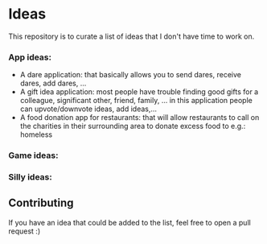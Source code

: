 # Ideas
This repository is to curate a list of ideas that I don't have time to work on.

### App ideas:
- A dare application: that basically allows you to send dares, receive dares, add dares, ...
- A gift idea application: most people have trouble finding good gifts for a colleague, significant other, friend, family, ...
    in this application people can upvote/downvote ideas, add ideas,...
- A food donation app for restaurants: that will allow restaurants to call on the charities in their surrounding area to donate excess food to e.g.: homeless
    
### Game ideas:

### Silly ideas:

## Contributing
If you have an idea that could be added to the list, feel free to open a pull request :)
